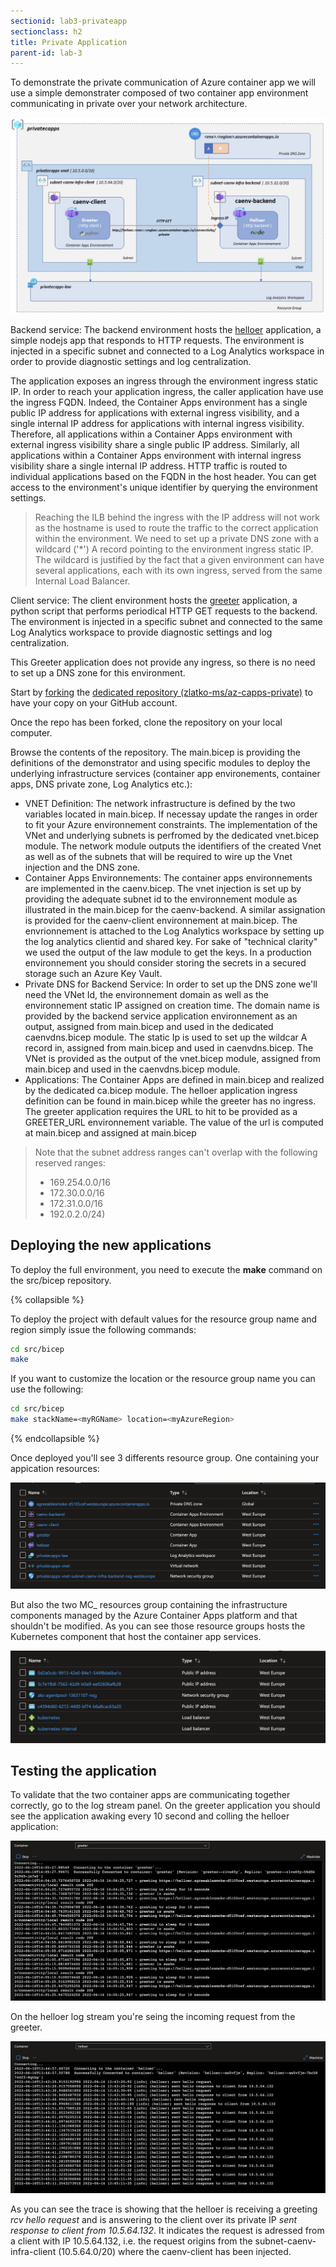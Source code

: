 ```yaml
---
sectionid: lab3-privateapp
sectionclass: h2
title: Private Application
parent-id: lab-3
---
```


To demonstrate the private communication of Azure container app we will use a simple demonstrater composed of two container app environment communicating in private over your network architecture. 

 ![Architecture](/media/lab3/architecture.png)

Backend service:
The backend environment hosts the [helloer](https://github.com/zlatko-ms/helloer) application, a simple nodejs app that responds to HTTP requests. The environment is injected in a specific subnet and connected to a Log Analytics workspace in order to provide diagnostic settings and log centralization.

The application exposes an ingress through the environment ingress static IP. In order to reach your application ingress, the caller application have use the ingress FQDN. Indeed, the Container Apps environment has a single public IP address for applications with external ingress visibility, and a single internal IP address for applications with internal ingress visibility. Therefore, all applications within a Container Apps environment with external ingress visibility share a single public IP address. Similarly, all applications within a Container Apps environment with internal ingress visibility share a single internal IP address. HTTP traffic is routed to individual applications based on the FQDN in the host header. You can get access to the environment's unique identifier by querying the environment settings.

> Reaching the ILB behind the ingress with the IP address will not work as the hostname is used to route the traffic to the correct application within the environment. We need to set up a private DNS zone with a wildcard ('*') A record pointing to the environment ingress static IP. The wildcard is justified by the fact that a given environment can have several applications, each with its own ingress, served from the same Internal Load Balancer.

Client service:
The client environment hosts the [greeter](https://github.com/zlatko-ms/pgreeter) application, a python script that performs periodical HTTP GET requests to the backend. The environment is injected in a specific subnet and connected to the same Log Analytics workspace to provide diagnostic settings and log centralization.

This Greeter application does not provide any ingress, so there is no need to set up a DNS zone for this environment.

Start by [forking](https://github.com/Azure/reddog-containerapps/fork) the [dedicated repository (zlatko-ms/az-capps-private)](https://github.com/zlatko-ms/az-capps-private) to have your copy on your GitHub account.

Once the repo has been forked, clone the repository on your local computer.

Browse the contents of the repository. The main.bicep is providing the definitions of the demonstrator and using specific modules to deploy the underlying infrastructure services (container app environements, container apps, DNS private zone, Log Analytics etc.):
- VNET Definition: The network infrastructure is defined by the two variables located in main.bicep. If necessay update the ranges in order to fit your Azure environnement constraints. The implementation of the VNet and underlying subnets is perfromed by the dedicated vnet.bicep module. The network module outputs the identifiers of the created Vnet as well as of the subnets that will be required to wire up the Vnet injection and the DNS zone.
- Container Apps Environnements: The container apps environnements are implemented in the caenv.bicep. The vnet injection is set up by providing the adequate subnet id to the environnement module as illustrated in the main.bicep for the caenv-backend. A similar assignation is provided for the caenv-client environnement at main.bicep. The envrionnement is attached to the Log Analytics workspace by setting up the log analytics clientid and shared key. For sake of "technical clarity" we used the output of the law module to get the keys. In a production environnement you should consider storing the secrets in a secured storage such an Azure Key Vault.
- Private DNS for Backend Service: In order to set up the DNS zone we'll need the VNet Id, the environnement domain as well as the environnement static IP assigned on creation time. The domain name is provided by the backend service application environnement as an output, assigned from main.bicep and used in the dedicated caenvdns.bicep module. The static Ip is used to set up the wildcar A record in, assigned from main.bicep and used in caenvdns.bicep. The VNet is provided as the output of the vnet.bicep module, assigned from main.bicep and used in the caenvdns.bicep module.
- Applications: The Container Apps are defined in main.bicep and realized by the dedicated ca.bicep module. The helloer application ingress definition can be found in main.bicep while the greeter has no ingress. The greeter application requires the URL to hit to be provided as a GREETER_URL environnement variable. The value of the url is computed at main.bicep and assigned at main.bicep

> Note that the subnet address ranges can't overlap with the following reserved ranges: 
> - 169.254.0.0/16
> - 172.30.0.0/16
> - 172.31.0.0/16
> - 192.0.2.0/24)

## Deploying the new applications 

To deploy the full environment, you need to execute the **make** command on the src/bicep repository. 

{% collapsible %}

To deploy the project with default values for the resource group name and region simply issue the following commands:

``` bash
cd src/bicep
make
```
If you want to customize the location or the resource group name you can use the following:

``` bash
cd src/bicep
make stackName=<myRGName> location=<myAzureRegion>
```

{% endcollapsible %}

Once deployed you'll see 3 differents resource group. One containing your appication resources:

 ![Architecture](/media/lab3/basicrg.png)

 But also the two MC_ resources group containing the infrastructure components managed by the Azure Container Apps platform and that shouldn't be modified. As you can see those resource groups hosts the Kubernetes component that host the container app services. 

  ![Architecture](/media/lab3/mcrg.png)

## Testing the application

To validate that the two container apps are communicating together correctly, go to the log stream panel. On the greeter application you should see the application awaking every 10 second and colling the helloer application:

 ![Architecture](/media/lab3/greeterlogstream.png)

On the helloer log stream you're seing the incoming request from the greeter. 

![Architecture](/media/lab3/helloerlogstream.png)

As you can see the trace is showing that the helloer is receiving a greeting *rcv hello request* and is answering to the client over its private IP *sent response to client from 10.5.64.132*. It indicates the request is adressed from a client with IP 10.5.64.132, i.e. the request origins from the subnet-caenv-infra-client (10.5.64.0/20) where the caenv-client has been injected.